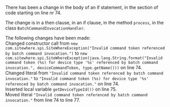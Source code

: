 There has been a change in the body of an if statement, in the section of code starting on line nr 74.
  
The change is in a then clause, in an if clause, in the method ```process```, in the class ```BatchCommandInvocationHandler```.
  
The following changes have been made:  
Changed constructor call from ```new com.sitewhere.spi.SiteWhereException("Invalid command token referenced by batch command invocation.")``` to ```new com.sitewhere.spi.SiteWhereException(java.lang.String.format("Invalid command token (%s) for device type '%s' referenced by batch command invocation.", deviceCommandToken, type.getName()))``` on line 74.  
Changed literal from ```"Invalid command token referenced by batch command invocation."``` to ```"Invalid command token (%s) for device type '%s' referenced by batch command invocation."``` on line 74.  
Inserted local variable ```getDeviceTypeId())``` on line 75.  
Moved literal ```"Invalid command token referenced by batch command invocation."``` from line 74 to line 77.  
